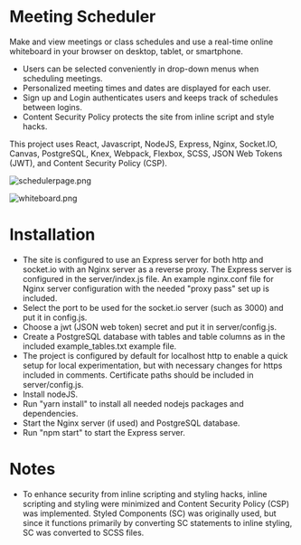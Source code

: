 # Meeting Scheduler

Make and view meetings or class schedules and use a real-time 
online whiteboard in your browser on desktop, tablet, or smartphone.

* Users can be selected conveniently in drop-down menus when scheduling meetings. 
* Personalized meeting times and dates are displayed for each user. 
* Sign up and Login authenticates users and keeps track of schedules between logins.
* Content Security Policy protects the site from inline script and style hacks. 

This project uses React, Javascript, NodeJS, Express, Nginx, Socket.IO, Canvas, PostgreSQL, Knex, Webpack, Flexbox, SCSS, JSON Web Tokens (JWT), and Content Security Policy (CSP).

![schedulerpage.png](https://github.com/tom4244/meeting_scheduler/blob/main/src/app/img/schedulerpage.png?raw=true)

![whiteboard.png](https://github.com/tom4244/meeting_scheduler/blob/main/src/app/img/whiteboard.png?raw=true)

# Installation
* The site is configured to use an Express server for both http and socket.io with an Nginx server as a reverse proxy. The Express server is configured in the server/index.js file. An example nginx.conf file for Nginx server configuration with the needed "proxy pass" set up is included. 
* Select the port to be used for the socket.io server (such as 3000) and put it in config.js.
* Choose a jwt (JSON web token) secret and put it in server/config.js. 
* Create a PostgreSQL database with tables and table columns as in the included example_tables.txt example file.  
* The project is configured by default for localhost http to enable a quick setup for local experimentation, but with necessary changes for https included in comments. Certificate paths should be included in server/config.js.
* Install nodeJS.
* Run "yarn install" to install all needed nodejs packages and dependencies.
* Start the Nginx server (if used) and PostgreSQL database.
* Run "npm start" to start the Express server.

# Notes
* To enhance security from inline scripting and styling hacks, inline scripting and styling were minimized and Content Security Policy (CSP) was implemented. Styled Components (SC) was originally used, but since it functions primarily by converting SC statements to inline styling, SC was converted to SCSS files.
